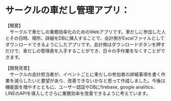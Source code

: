 # サークルの車だし管理アプリ：
【概要】  
　サークルで車だしの業務効率化のためのWebアプリです。車だしに参加した人とその日時、場所、詳細をDBに挿入することで、会計側がExcelファイルとしてダウンロードできるようにしたアプリです。会計側はダウンロードボタンを押すだけで、車だしの管理表を入手することができ、日々の手作業をなくすことができます。  
 
【開発背景】  
　サークルの会計担当者が、イベントごとに車だしの参加者の詳細事項を書く作業を減らしたいと要望があり、改善できないかなと思って作成しました。今後は機能面を増やすとともに、ユーザー認証やDBにfirebase, google analitics、LINEのAPIを導入してさらに業務効率を改善できるように考えています。
